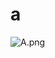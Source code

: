 # a

![A.png](https://github.com/Tan12d/Oracle-Database-Problems/assets/100254217/aa339875-1699-4f71-8120-2cc5573d78b1)
